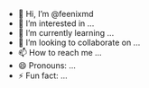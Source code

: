 - 👋 Hi, I’m @feenixmd
- 👀 I’m interested in ...
- 🌱 I’m currently learning ...
- 💞️ I’m looking to collaborate on ...
- 📫 How to reach me ...
- 😄 Pronouns: ...
- ⚡ Fun fact: ...

<!---
feenixmd/feenixmd is a ✨ special ✨ repository because its `README.md` (this file) appears on your GitHub profile.
You can click the Preview link to take a look at your changes.
--->

